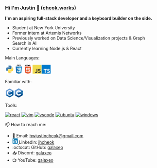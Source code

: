 ### Hi I'm Justin 👋 ([cheok.works](https://cheok.works))
**I'm an aspiring full-stack developer and a keyboard builder on the side.**

- Student at New York University
- Former intern at Artemis Networks
- Previously worked on Data Science/Visualization projects & Graph Search in AI
- Currently learning Node.js & React

Main Languages:

<a href="https://www.python.org" target="_blank"><img src="https://raw.githubusercontent.com/devicons/devicon/master/icons/python/python-original.svg" alt="python" width="30" height="30"/></a><a href="https://www.w3schools.com/css/" target="_blank"><img src="https://raw.githubusercontent.com/devicons/devicon/master/icons/css3/css3-original-wordmark.svg" alt="css3" width="30" height="30"/></a><a href="https://www.w3.org/html/" target="_blank"><img src="https://raw.githubusercontent.com/devicons/devicon/master/icons/html5/html5-original-wordmark.svg" alt="html5" width="30" height="30"/></a><a href="https://developer.mozilla.org/en-US/docs/Web/JavaScript" target="_blank"><img src="https://raw.githubusercontent.com/devicons/devicon/master/icons/javascript/javascript-original.svg" alt="javascript" width="30" height="30"/></a><a href="https://www.typescriptlang.org/" target="_blank"><img src="https://raw.githubusercontent.com/devicons/devicon/master/icons/typescript/typescript-original.svg" alt="typescript" width="30" height="30"/></a>

Familiar with:

<a href="https://www.cprogramming.com/" target="_blank"><img src="https://raw.githubusercontent.com/devicons/devicon/master/icons/c/c-original.svg" alt="c" width="30" height="30"/></a><a href="https://www.w3schools.com/cpp/" target="_blank"><img src="https://raw.githubusercontent.com/devicons/devicon/master/icons/cplusplus/cplusplus-original.svg" alt="cplusplus" width="30" height="30"/></a>

Tools:

<a href="https://react.dev/" target="_blank"><img src="https://cdn.jsdelivr.net/gh/devicons/devicon/icons/react/react-original.svg" alt="react" width="30" height="30"/></a>
<a href="https://www.vim.org/" target="_blank"> <img src="https://cdn.jsdelivr.net/gh/devicons/devicon/icons/vim/vim-original.svg" alt="vim" width="30" height="30"/></a>
<a href="https://code.visualstudio.com/" target="_blank"><img src="https://cdn.jsdelivr.net/gh/devicons/devicon/icons/vscode/vscode-original.svg" alt="vscode" width="30" height="30"/></a>
<a href="https://ubuntu.com/" target="_blank"><img src="https://cdn.jsdelivr.net/gh/devicons/devicon/icons/ubuntu/ubuntu-plain.svg" alt="ubuntu" width="30" height="30"/></a>
<a href="https://www.microsoft.com/en-us/windows" target="_blank"><img src="https://cdn.jsdelivr.net/gh/devicons/devicon/icons/windows8/windows8-original.svg" alt="windows" width="30" height="30"/></a>

 


📫 How to reach me:
- :email: Email: [hwjustincheok@gmail.com](mailto:hwjustincheok@gmail.com)
- <a href="https://www.linkedin.com/in/jhcheok/" target="_blank"> <img src="https://raw.githubusercontent.com/devicons/devicon/master/icons/linkedin/linkedin-original.svg" alt="linkedin" width="18" height="18"/> </a> LinkedIn: [jhcheok](https://www.linkedin.com/in/jhcheok/)
- :octocat: GitHub: [galaxeo](https://github.com/galaxeo)
- 📥 Discord: [galaxeo](https://discord.com/users/145233783098966016)
- :tv: YouTube: [galaxeo](https://www.youtube.com/@galaxeo)
